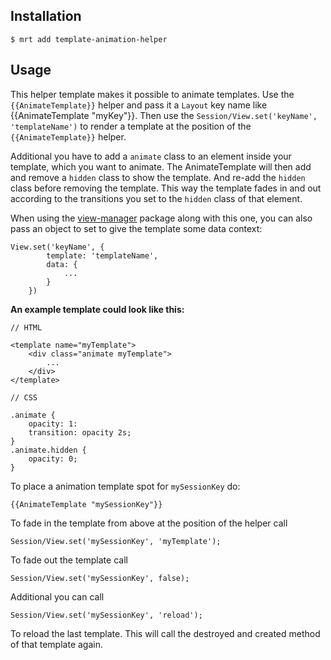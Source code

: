 Installation
-----------

    $ mrt add template-animation-helper

Usage
-----

This helper template makes it possible to animate templates.
Use the `{{AnimateTemplate}}` helper and pass it a `Layout` key name like {{AnimateTemplate "myKey"}}.
Then use the `Session/View.set('keyName', 'templateName')` to render a template at the position of the `{{AnimateTemplate}}` helper.

Additional you have to add a `animate` class to an element inside your template, which you want to animate.
The AnimateTemplate will then add and remove a `hidden` class to show the template.
And re-add the `hidden` class before removing the template.
This way the template fades in and out according to the transitions you set to the `hidden` class of that element.

When using the [view-manager][1] package along with this one, you can also pass an object to set to give the template some data context:

    View.set('keyName', {
            template: 'templateName',
            data: {
                ...
            }
        })

[1]: https://atmosphere.meteor.com/package/view-manager


**An example template could look like this:**

    // HTML

    <template name="myTemplate">
        <div class="animate myTemplate">
            ...
        </div>
    </template>

    // CSS

    .animate {
        opacity: 1:
        transition: opacity 2s;
    }
    .animate.hidden {
        opacity: 0;
    }

To place a animation template spot for `mySessionKey` do:

    {{AnimateTemplate "mySessionKey"}}

To fade in the template from above at the position of the helper call

    Session/View.set('mySessionKey', 'myTemplate');

To fade out the template call

    Session/View.set('mySessionKey', false);

Additional you can call

    Session/View.set('mySessionKey', 'reload');

To reload the last template. This will call the destroyed and created method of that template again.